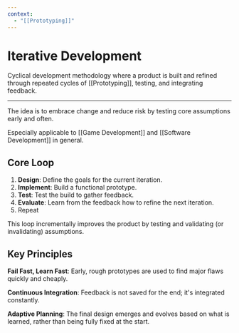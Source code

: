 ```yaml
---
context:
  - "[[Prototyping]]"
---
```


# Iterative Development

Cyclical development methodology where a product is built and refined through repeated cycles of [[Prototyping]], testing, and integrating feedback.

---

The idea is to embrace change and reduce risk by testing core assumptions early and often.

Especially applicable to [[Game Development]] and [[Software Development]] in general.

## Core Loop

1. **Design**: Define the goals for the current iteration.
2. **Implement**: Build a functional prototype.
3. **Test**: Test the build to gather feedback.
4. **Evaluate**: Learn from the feedback how to refine the next iteration.
5. Repeat

This loop incrementally improves the product by testing and validating (or invalidating) assumptions.

## Key Principles

**Fail Fast, Learn Fast**: Early, rough prototypes are used to find major flaws quickly and cheaply.

**Continuous Integration**: Feedback is not saved for the end; it's integrated constantly.

**Adaptive Planning**: The final design emerges and evolves based on what is learned, rather than being fully fixed at the start.
